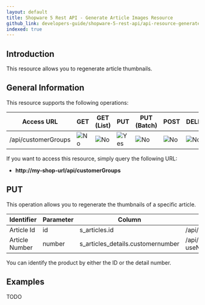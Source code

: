 ```yaml
---
layout: default
title: Shopware 5 Rest API - Generate Article Images Resource
github_link: developers-guide/shopware-5-rest-api/api-resource-generate-article-images/index.md
indexed: true
---
```


## Introduction

This resource allows you to regenerate article thumbnails.

## General Information

This resource supports the following operations:

|  Access URL                 | GET                | GET (List)      | PUT             | PUT (Batch)      | POST             | DELETE          | DELETE (Batch)  |
|-----------------------------|--------------------|-----------------|-----------------|------------------|------------------|-----------------|-----------------|
| /api/customerGroups         | ![No](./img/no.png)      | ![No](./img/no.png)   | ![Yes](./img/yes.png) | ![No](./img/no.png)    | ![No](./img/no.png)    | ![No](./img/no.png)   | ![No](./img/no.png)   |

If you want to access this resource, simply query the following URL:

* **http://my-shop-url/api/customerGroups**

## PUT

This operation allows you to regenerate the thumbnails of a specific article.

| Identifier     | Parameter   | Column                            | Example call                                         |
|----------------|-------------|-----------------------------------|------------------------------------------------------|
| Article Id	 | id		   | s_articles.id  				   | /api/generateArticleImages/2		                  | 
| Article Number | number	   | s_articles_details.customernumber | /api/generateArticleImages/20003?useNumberAsId=true  |

You can identify the product by either the ID or the detail number.

## Examples

TODO